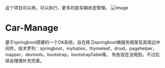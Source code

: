 这个项目可以用，可以执行，更多的是车辆状态管理。
![image](https://github.com/CNTexas/Car-Manage/assets/18321703/3ebe4afa-caee-4baf-9ec8-5cacb980237b)



# Car-Manage
基于springboot搭建的一个OA系统，旨在练习springboot微服务框架及其周边中间件，技术罗列：springboot，mybaties，thymeleaf，druid，pagehelper，mapper，devtools，bootstrap，bootstrapTable等。
有些现在没用到，不过后续会慢慢补充完善。
